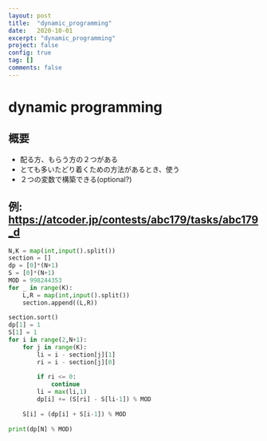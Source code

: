 ```yaml
---
layout: post
title:  "dynamic_programming"
date:   2020-10-01
excerpt: "dynamic_programming"
project: false
config: true
tag: []
comments: false
---
```


# dynamic programming

## 概要
 - 配る方、もらう方の２つがある
 - とても多いたどり着くための方法があるとき、使う
 - ２つの変数で構築できる(optional?)

## 例: https://atcoder.jp/contests/abc179/tasks/abc179_d

```python
N,K = map(int,input().split())
section = []
dp = [0]*(N+1)
S = [0]*(N+1)
MOD = 998244353
for _ in range(K):
    L,R = map(int,input().split())
    section.append((L,R))
 
section.sort()
dp[1] = 1
S[1] = 1
for i in range(2,N+1):
    for j in range(K):
        li = i - section[j][1]
        ri = i - section[j][0]
        
        if ri <= 0:
            continue
        li = max(li,1)
        dp[i] += (S[ri] - S[li-1]) % MOD
    
    S[i] = (dp[i] + S[i-1]) % MOD
 
print(dp[N] % MOD)
```
